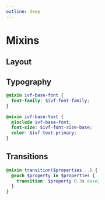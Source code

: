 ```yaml
---
outline: deep
---
```


<style>
    @import './../../dist/css/main.css';
</style>

# Mixins

## Layout

## Typography

```SCSS
@mixin ivf-base-font {
  font-family: $ivf-font-family;
}

@mixin ivf-base-text {
  @include ivf-base-font;
  font-size: $ivf-font-size-base;
  color: $ivf-text-primary;
}
```

## Transitions

```SCSS
@mixin transition($properties...) {
  @each $property in $properties {
    transition: $property 0.3s ease;
  }
}
```
